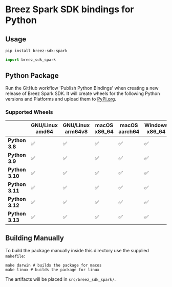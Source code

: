 # Breez Spark SDK bindings for Python

## Usage

```
pip install breez-sdk-spark
```

``` python
import breez_sdk_spark
```

## Python Package

Run the GitHub workflow 'Publish Python Bindings' when creating a new release of Breez Spark SDK.
It will create wheels for the following Python versions and Platforms and upload them to [PyPi.org](https://pypi.org/project/breez-sdk-spark/).

### Supported Wheels

|                 | GNU/Linux amd64 | GNU/Linux arm64v8 | macOS x86_64 | macOS aarch64 | Windows x86_64 | Windows 32 |
|-----------------|-----------------|-------------------|--------------|---------------|----------------|------------|
| **Python 3.8**  | ✅               | ✅                 | ✅            | ✅             | ✅              | ✅         |
| **Python 3.9**  | ✅               | ✅                 | ✅            | ✅             | ✅              | ✅         |
| **Python 3.10** | ✅               | ✅                 | ✅            | ✅             | ✅              | ✅         |
| **Python 3.11** | ✅               | ✅                 | ✅            | ✅             | ✅              | ✅         |
| **Python 3.12** | ✅               | ✅                 | ✅            | ✅             | ✅              | ✅         |
| **Python 3.13** | ✅               | ✅                 | ✅            | ✅             | ✅              | ✅         |

## Building Manually

To build the package manually inside this directory use the supplied `makefile`:

``` shell
make darwin # builds the package for macos
make linux # builds the package for linux
```

The artifacts will be placed in `src/breez_sdk_spark/`.
